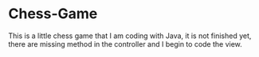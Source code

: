 # Chess-Game

This is a little chess game that I am coding with Java, it is not finished yet, there are missing method in the controller and I begin to code the view.
